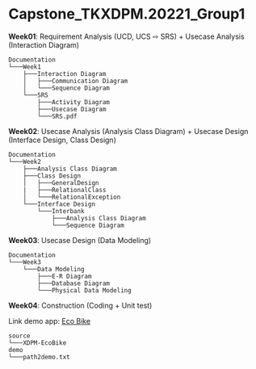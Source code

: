 # Capstone_TKXDPM.20221_Group1

**Week01**: Requirement Analysis (UCD, UCS ⇨ SRS) + Usecase Analysis (Interaction Diagram)

    Documentation
    └───Week1
        ├───Interaction Diagram
        │   ├───Communication Diagram
        │   └───Sequence Diagram
        └───SRS
            ├───Activity Diagram
            ├───Usecase Diagram
            └───SRS.pdf

**Week02**: Usecase Analysis (Analysis Class Diagram) + Usecase Design (Interface Design, Class Design)

    Documentation
    └───Week2
        ├───Analysis Class Diagram
        ├───Class Design
        │   ├───GeneralDesign
        |   ├───RelationalClass
        │   └───RelationalException
        └───Interface Design
            └───Interbank
                ├───Analysis Class Diagram
                └───Sequence Diagram

**Week03**: Usecase Design (Data Modeling)

    Documentation
    └───Week3
        └───Data Modeling
            ├───E-R Diagram
            ├───Database Diagram
            └───Physical Data Modeling

**Week04**: Construction (Coding + Unit test)

Link demo app: [Eco Bike](https://drive.google.com/file/d/1dW47J6Sw5fFa3RkvYK4AO6YJsKQByOO5/view?usp=share_link)

    source
    └───XDPM-EcoBike
    demo
    └───path2demo.txt




